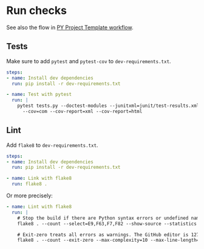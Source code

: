 # Run checks

See also the flow in [PY Project Template workflow](https://github.com/MichaelCurrin/py-project-template/blob/master/.github/workflows/main.yml).

## Tests

Make sure to add `pytest` and `pytest-cov` to `dev-requirements.txt`.

```yaml
steps:
- name: Install dev dependencies
  run: pip install -r dev-requirements.txt

- name: Test with pytest
  run: |
    pytest tests.py --doctest-modules --junitxml=junit/test-results.xml \
      --cov=com --cov-report=xml --cov-report=html
```

## Lint

Add `flake8` to `dev-requirements.txt`.

```yaml
steps:
- name: Install dev dependencies
  run: pip install -r dev-requirements.txt

- name: Link with flake8
  run: flake8 .
```

Or more precisely:

```yaml
- name: Lint with flake8
  run: |
    # Stop the build if there are Python syntax errors or undefined names
    flake8 . --count --select=E9,F63,F7,F82 --show-source --statistics

    # Exit-zero treats all errors as warnings. The GitHub editor is 127 chars wide
    flake8 . --count --exit-zero --max-complexity=10 --max-line-length=127 --statistics
```
